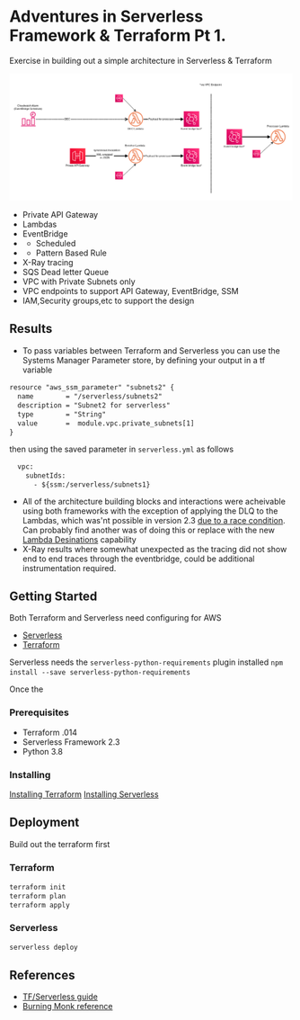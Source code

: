 # Adventures in Serverless Framework & Terraform Pt 1.

Exercise in building out a simple architecture in Serverless & Terraform 

![Architecture](architecture.png)

* Private API Gateway
* Lambdas
* EventBridge
* * Scheduled 
* * Pattern Based Rule
* X-Ray tracing
* SQS Dead letter Queue
* VPC with Private Subnets only
* VPC endpoints to support API Gateway, EventBridge, SSM
* IAM,Security groups,etc to support the design

## Results
* To pass variables between Terraform and Serverless you can use the Systems Manager Parameter store, by defining your output in a tf variable 
```
resource "aws_ssm_parameter" "subnets2" {
  name        = "/serverless/subnets2"
  description = "Subnet2 for serverless"
  type        = "String"
  value       =  module.vpc.private_subnets[1]
}
```
then using the saved parameter in `serverless.yml` as follows
```
  vpc:
    subnetIds: 
      - ${ssm:/serverless/subnets1}
```
* All of the architecture building blocks and interactions were acheivable using both frameworks with the exception of applying the DLQ to the Lambdas, 
which was'nt possible in version 2.3 [due to a race condition](https://www.serverless.com/framework/docs/providers/aws/guide/functions/). Can probably find another was of doing this or 
replace with the new [Lambda Desinations](https://aws.amazon.com/blogs/compute/introducing-aws-lambda-destinations/) capability
* X-Ray results where somewhat unexpected as the tracing did not show end to end traces through the eventbridge, could be additional instrumentation required.


## Getting Started

Both Terraform and Serverless need configuring for AWS

* [Serverless](https://www.serverless.com/framework/docs/providers/aws/guide/credentials/)
* [Terraform](https://registry.terraform.io/providers/hashicorp/aws/latest/docs)

Serverless needs the `serverless-python-requirements` plugin installed `npm install --save serverless-python-requirements`

Once the 


### Prerequisites

* Terraform .014
* Serverless Framework 2.3
* Python 3.8

### Installing

[Installing Terraform](https://learn.hashicorp.com/tutorials/terraform/install-cli)
[Installing Serverless](https://www.serverless.com/framework/docs/getting-started/)


## Deployment

Build out the terraform first

### Terraform
```
terraform init
terraform plan
terraform apply
```

### Serverless
```
serverless deploy
```

## References

* [TF/Serverless guide](https://www.serverless.com/blog/definitive-guide-terraform-serverless)
* [Burning Monk reference](https://theburningmonk.com/2019/03/making-terraform-and-serverless-framework-work-together/)
